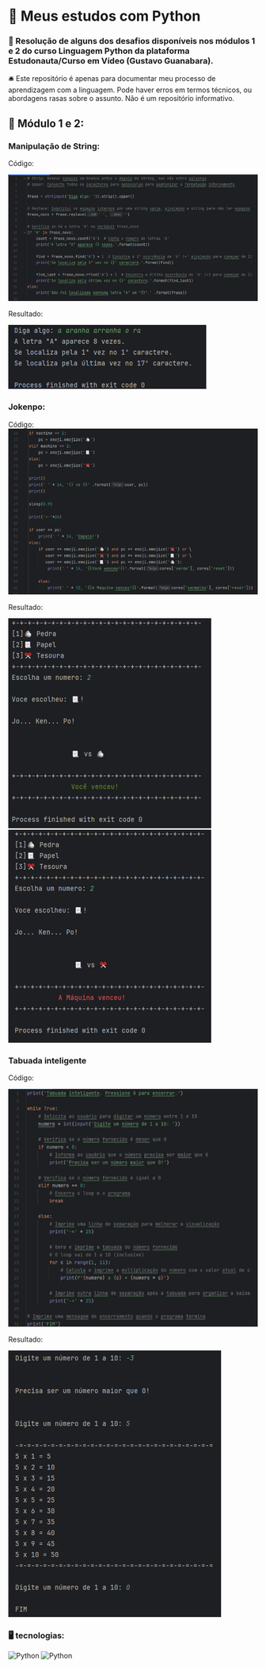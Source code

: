 # 📁 Meus estudos com Python

### 📂 Resolução de alguns dos desafios disponíveis nos módulos 1 e 2 do curso Linguagem Python da plataforma Estudonauta/Curso em Vídeo (Gustavo Guanabara).

🛎️ Este repositório é apenas para documentar meu processo de aprendizagem com a linguagem. Pode haver erros em termos técnicos, ou abordagens rasas sobre o assunto. Não é um repositório informativo.

## 📄 Módulo 1 e 2:

### Manipulação de String:

Código:

![Manipulacao_string](images/manipulacao_texto.png)

Resultado:

![Manipulacao_string_work](images/manipulacao_texto_work.png)

### Jokenpo:

Código:  
![Jokenpo_code](images/jokenpo_code.png)

Resultado:

![Jokenpo_work](images/jokenpo_work.png)
![Jokenpo_work2](images/jokenpo_work_2.png)

### Tabuada inteligente

Código:

![Tabuada_code](images/tabuada_code.png)

Resultado:

![Tabuada_code](images/tabuada_work.png)

### 🖥️ tecnologias:

![Python](https://img.shields.io/badge/Python-3776AB.svg?style=for-the-badge&logo=Python&logoColor=white)
![Python](https://img.shields.io/badge/PyCharm-000000.svg?style=for-the-badge&logo=PyCharm&logoColor=white)
